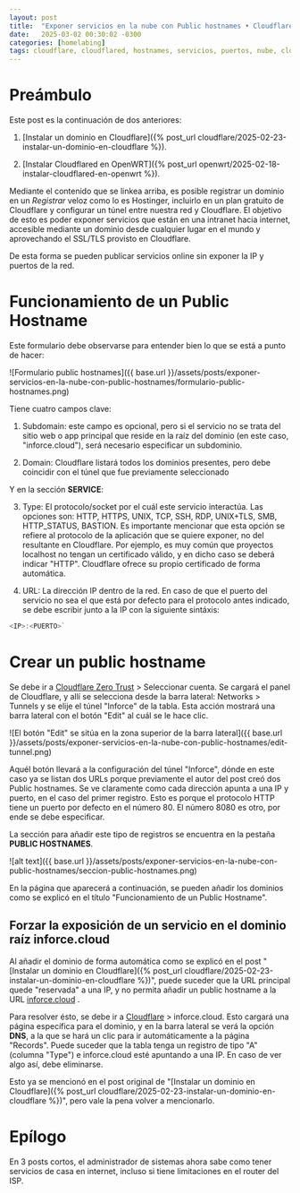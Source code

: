 ```yaml
---
layout: post
title:  "Exponer servicios en la nube con Public hostnames • Cloudflare"
date:   2025-03-02 00:30:02 -0300
categories: [homelabing]
tags: cloudflare, cloudflared, hostnames, servicios, puertos, nube, cloud, homelab, redes
---
```


# Preámbulo

Este post es la continuación de dos anteriores:

1) [Instalar un dominio en Cloudflare]({% post_url cloudflare/2025-02-23-instalar-un-dominio-en-cloudflare %}).

2) [Instalar Cloudflared en OpenWRT]({% post_url openwrt/2025-02-18-instalar-cloudflared-en-openwrt %}).

Mediante el contenido que se linkea arriba, es posible registrar un dominio en un *Registrar* veloz como lo es Hostinger, incluirlo en un plan gratuito de Cloudflare y configurar un túnel entre nuestra red y Cloudflare. El objetivo de esto es poder exponer servicios que están en una intranet hacia internet, accesible mediante un dominio desde cualquier lugar en el mundo y aprovechando el SSL/TLS provisto en Cloudflare.

De esta forma se pueden publicar servicios online sin exponer la IP y puertos de la red.

# Funcionamiento de un Public Hostname

Este formulario debe observarse para entender bien lo que se está a punto de hacer:

![Formulario public hostnames]({{ base.url }}/assets/posts/exponer-servicios-en-la-nube-con-public-hostnames/formulario-public-hostnames.png)

Tiene cuatro campos clave:

1) Subdomain: este campo es opcional, pero si el servicio no se trata del sitio web o app principal que reside en la raíz del dominio (en este caso, "inforce.cloud"), será necesario especificar un subdominio.

2) Domain: Cloudflare listará todos los dominios presentes, pero debe coincidir con el túnel que fue previamente seleccionado

Y en la sección **SERVICE**:

3) Type: El protocolo/socket por el cuál este servicio interactúa. Las opciones son: HTTP, HTTPS, UNIX, TCP, SSH, RDP, UNIX+TLS, SMB, HTTP_STATUS, BASTION.
Es importante mencionar que esta opción se refiere al protocolo de la aplicación que se quiere exponer, no del resultante en Cloudflare. Por ejemplo, es muy común que proyectos localhost no tengan un certificado válido, y en dicho caso se deberá indicar "HTTP". Cloudflare ofrece su propio certificado de forma automática.

4) URL: La dirección IP dentro de la red. En caso de que el puerto del servicio no sea el que está por defecto para el protocolo antes indicado, se debe escribir junto a la IP con la siguiente sintáxis:

```js
<IP>:<PUERTO>`
```

# Crear un public hostname

Se debe ir a [Cloudflare Zero Trust](https://one.dash.cloudflare.com/) > Seleccionar cuenta. Se cargará el panel de Cloudflare, y allí se selecciona desde la barra lateral: Networks > Tunnels y se elije el túnel "Inforce" de la tabla.
Esta acción mostrará una barra lateral con el botón "Edit" al cuál se le hace clic.

![El botón "Edit" se sitúa en la zona superior de la barra lateral]({{ base.url }}/assets/posts/exponer-servicios-en-la-nube-con-public-hostnames/edit-tunnel.png)

Aquél botón llevará a la configuración del túnel "Inforce", dónde en este caso ya se listan dos URLs porque previamente el autor del post creó dos Public hostnames. Se ve claramente como cada dirección apunta a una IP y puerto, en el caso del primer registro. Esto es porque el protocolo HTTP tiene un puerto por defecto en el número 80. El número 8080 es otro, por ende se debe especificar.

La sección para añadir este tipo de registros se encuentra en la pestaña **PUBLIC HOSTNAMES**.

![alt text]({{ base.url }}/assets/posts/exponer-servicios-en-la-nube-con-public-hostnames/seccion-public-hostnames.png)

En la página que aparecerá a continuación, se pueden añadir los dominios como se explicó en el título "Funcionamiento de un Public Hostname".

## Forzar la exposición de un servicio en el dominio raíz inforce.cloud

Al añadir el dominio de forma automática como se explicó en el post "[Instalar un dominio en Cloudflare]({% post_url cloudflare/2025-02-23-instalar-un-dominio-en-cloudflare %})", puede suceder que la URL principal quede "reservada" a una IP, y no permita añadir un public hostname a la URL [inforce.cloud](inforce.cloud) .

Para resolver ésto, se debe ir a [Cloudflare](https://dash.cloudflare.com) > inforce.cloud. Esto cargará una página específica para el dominio, y en la barra lateral se verá la opción **DNS**, a la que se hará un clic para ir automáticamente a la página "Records".
Puede suceder que la tabla tenga un registro de tipo "A" (columna "Type") e inforce.cloud esté apuntando a una IP. En caso de ver algo así, debe eliminarse.

Esto ya se mencionó en el post original de "[Instalar un dominio en Cloudflare]({% post_url cloudflare/2025-02-23-instalar-un-dominio-en-cloudflare %})", pero vale la pena volver a mencionarlo.

# Epílogo

En 3 posts cortos, el administrador de sistemas ahora sabe como tener servicios de casa en internet, incluso si tiene limitaciones en el router del ISP.